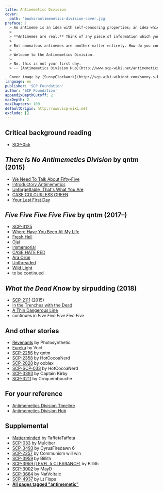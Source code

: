 ```yaml
---
title: Antimemetics Division
cover:
  path: 'books/antimemetics-division-cover.jpg'
preface: |
  > An antimeme is an idea with self-censoring properties; an idea which, by its intrinsic nature, discourages or prevents people from spreading it.
  >
  > **Antimemes are real.** Think of any piece of information which you wouldn't share with anybody, like passwords, taboos and dirty secrets. Or any piece of information which would be difficult to share even if you tried: complex equations, very boring passages of text, large blocks of random numbers, and dreams…
  >
  > But anomalous antimemes are another matter entirely. How do you contain something you can't record or remember? How do you fight a war against an enemy with effortless, perfect camouflage, when you can never even know that you're at war?
  >
  > Welcome to the Antimemetics Division.
  >
  > No, this is not your first day.
  > -- [Antimemetics Division Hub](http://www.scp-wiki.net/antimemetics-division-hub)

  Cover image by [SunnyClockwork](http://scp-wiki.wikidot.com/sunny-s-black-and-white-art)
language: en
publisher: 'SCP Foundation'
author: 'SCP Foundation'
appendixDepthCutoff: 2
maxDepth: 2
maxChapters: 100
defaultOrigin: http://www.scp-wiki.net
exclude: []
---
```


## Critical background reading
*   [SCP-055](/scp-055)

## _There Is No Antimemetics Division_ by qntm (2015)
*   [We Need To Talk About Fifty-Five](/we-need-to-talk-about-fifty-five)
*   [Introductory Antimemetics](/introductory-antimemetics)
*   [Unforgettable, That's What You Are](/unforgettable-that-s-what-you-are)
*   [CASE COLOURLESS GREEN](/case-colourless-green)
*   [Your Last First Day](/your-last-first-day)

## _Five Five Five Five Five_ by qntm (2017–)

*   [SCP-3125](/scp-3125)
*   [Where Have You Been All My Life](/where-have-you-been-all-my-life)
*   [Fresh Hell](/fresh-hell)
*   [Ojai](/ojai)
*   [Immemorial](/immemorial)
*   [CASE HATE RED](/case-hate-red)
*   [Ará Orún](/ara-orun)
*   [Unthreaded](/unthreaded)
*   [Wild Light](/the-wild-light)
*   to be continued

## _What the Dead Know_ by sirpudding (2018)

*   [SCP-2111](/scp-2111) (2015)
*   [In the Trenches with the Dead](/in-the-trenches-with-the-dead)
*   [A Thin Dangerous Line](/a-thin-dangerous-line)
*   continues in _Five Five Five Five Five_

## And other stories

*   [Revenants](/revenants) by Photosynthetic
*   [Eureka](http://www.scp-wiki.net/forum/t-77225/scp-055#post-1532588) by Voct
*   [SCP-2256](/scp-2256) by qntm
*   [SCP-2358](/scp-2358) by HotCocoaNerd
*   [SCP-2828](/scp-2828) by ooblex
*   [SCP-SCP-033](/scp-scp-033) by HotCocoaNerd
*   [SCP-3393](/scp-3393) by Captain Kirby
*   [SCP-3211](/scp-3211) by Croquembouche

## For your reference
*   [Antimemetics Division Timeline](/antimemetics-division-timeline)
*   [Antimemetics Division Hub](/antimemetics-division-hub)

## Supplemental
*   [Matterminded](/matterminded) by TaffetaTaffeta
*   [SCP-033](/scp-033) by Mulciber
*   [SCP-3493](/scp-3493) by CyrusFiredawn 6
*   [SCP-2357](/scp-2357) by Communism will win
*   [SCP-3959](/scp-3959) by Billith
*   [SCP-3959 (LEVEL 5 CLEARANCE)](/scp-3959-restricted) by Billith
*   [SCP-3002](/scp-3002) by MayD
*   [SCP-3664](/scp-3664) by NatVoltaic
*   [SCP-4937](/scp-4937) by Lt Flops
*   **[All pages tagged "antimemetic"](http://www.scp-wiki.net/system:page-tags/tag/antimemetic)**

